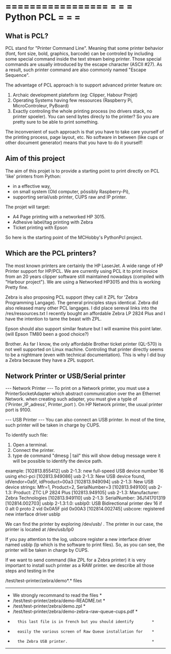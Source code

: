 =================
=               =
=  Python PCL   =
=               =
=================

What is PCL?
------------ 
PCL stand for "Printer Command Line". Meaning that some printer behavior (font, font size, bold, graphics, barcode) can be controled by including some special command inside the text stream being printer. Those special commands are usually introduced by the escape character (ASCII #27). As a result, such printer command are also commonly named "Escape Sequence".  

The advantage of PCL approach is to support advanced printer feature on:
1) Archaic development plateform (eg: Clipper, Habour Projet)
2) Operating Systems having few ressources (Raspberry Pi, MicroControleur, PyBoard)
3) Exactly controling the whole printing process (no drivers stack, no printer spoeler). You can send bytes direcly to the printer? So you are pretty sure to be able to print something.

The inconvenient of such approach is that you have to take care yourself of the printing process, page layout, etc. No software in between (like cups or other document generator) means that you have to do it yourself!     

Aim of this project
-------------------
The aim of this projet is to provide a starting point to print directly on PCL 'like' printers from Python:
* in a effective way, 
* on small system (Old computer, pôssibly Raspberry-Pi), 
* supporting serial/usb printer, CUPS raw and IP printer.
 
The projet will target:
* A4 Page printing with a networked HP 3015.
* Adhesive label/tag printing with Zebra
* Ticket printing with Epson  

So here is the starting point of the MCHobby's PythonPcl project.

Which are the PCL printers?
---------------------------
The most known printers are certainly the HP LaserJet.
A wide range of HP Printer support for HP/PCL. We are currently using PCL it to print invoice from an 20 years clipper software still maintained nowadays (compiled with "Harbour project"). We are using a Networked HP3015 and this is working Pretty fine.

Zebra is also proposing PCL support (they call it ZPL for 'Zebra Programming Langage). The general principles stays identical. Zebra did also released many other PCL langages. I did place sereval links into the /res/ressources.txt
I recently bought an affordable Zebra LP 2824 Plus and I have the intention to tame the beast with ZPL.

Epson should also support similar feature but I will examine this point later. (will Epson TM80 been a good choice?)

Brother. As far I know, the only affordable Brother ticket printer (QL-570) is not well supported on Linux machine. Controling that printer directly seems to be a nightmare (even with technical documentation). This is why I did buy a Zebra because they have a ZPL support.

Network Printer or USB/Serial printer
-------------------------------------

--- Network Printer ---
To print on a Network printer, you must use a PrinterSocketAdapter which
abstract communication over the an Ethernet Network.
when creating such adapter, you must give a typle of ('Printer_IP_adress', Printer_port ).
On HP Network printer, the usual printer port is 9100.

--- USB Printer ---
You can also connect an USB printer. In most of the time, such printer
will be taken in charge by CUPS.

To identify such file:
1) Open a terminal.
2) Connect the printer.
3) type de command "dmesg | tail" this will show debug message were 
   it will be possible to identify the device path. 
   
example: 
[102813.855412] usb 2-1.3: new full-speed USB device number 16 using ehci-pci
[102813.949086] usb 2-1.3: New USB device found, idVendor=0a5f, idProduct=00a3
[102813.949094] usb 2-1.3: New USB device strings: Mfr=1, Product=2, SerialNumber=3
[102813.949100] usb 2-1.3: Product: ZTC LP 2824 Plus
[102813.949105] usb 2-1.3: Manufacturer: Zebra Technologies
[102813.949110] usb 2-1.3: SerialNumber: 36J141701319
[102814.002703] usblp 2-1.3:1.0: usblp0: USB Bidirectional printer dev 16 if 0 alt 0 proto 2 vid 0x0A5F pid 0x00A3
[102814.002745] usbcore: registered new interface driver usblp

We can find the printer by exploring /dev/usb/ .
The printer in our case, the printer is located at /dev/usb/lp0 

If you pay attention to the log, usbcore register a new interface driver
named usblp (lp which is the software to print files). So, as you
can see, the printer will be taken in charge by CUPS.

If we want to send command (like ZPL for a Zebra printer) it is very
important to install such printer as a RAW printer.
we describe all those steps and testing in the

 /test/test-printer/zebra/demo*.* files 

 ********************************************************************
 * We strongly recommand to read the files                          *
 *   /test/test-printer/zebra/demo-README.txt                       *
 *   /test/test-printer/zebra/demo.zpl                              *
 *   /test/test-printer/zebra/demo-zebra-raw-queue-cups.pdf         *
 *       this last file is in french but you should identify        *
 *       easily the various screen of Raw Queue installation for    *
 *       the Zebra USB printer.                                     *
 ********************************************************************
